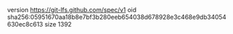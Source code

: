 version https://git-lfs.github.com/spec/v1
oid sha256:05951670aa18b8e7bf3b280eeb654038d678928e3c468e9db34054630ec8c613
size 1392
